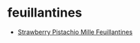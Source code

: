 # feuillantines

 * [Strawberry Pistachio Mille Feuillantines](../../index/s/strawberry-pistachio-mille-feuillantines-14025.json)
